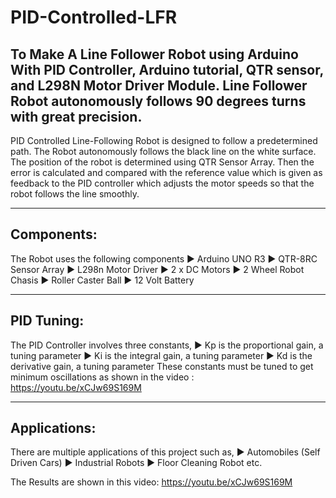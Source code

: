 # PID-Controlled-LFR

To Make A Line Follower Robot using Arduino With PID Controller, Arduino tutorial, QTR sensor, and L298N Motor Driver Module. Line Follower Robot autonomously follows 90 degrees turns with great precision.  
------------------------------------------------------------------------------------------------------------------------------------------------------
PID Controlled Line-Following Robot is designed to follow a predetermined path. The Robot autonomously follows the black line on the white surface. The position of the robot is determined using QTR Sensor Array. Then the error is calculated and compared with the reference value which is given as feedback to the PID controller which adjusts the motor speeds so that the robot follows the line smoothly.  

------------------------------------------------------------------------------------------------------------------------------------------------------
Components:
------------------------------------------------------------------------------------------------------------------------------------------------------
The Robot uses the following components
► Arduino UNO R3
► QTR-8RC Sensor Array
► L298n Motor Driver
► 2 x DC Motors
► 2 Wheel Robot Chasis 
► Roller Caster Ball
► 12 Volt Battery 


------------------------------------------------------------------------------------------------------------------------------------------------------
PID Tuning:
------------------------------------------------------------------------------------------------------------------------------------------------------

 The PID Controller involves three constants,
► Kp is the proportional gain, a tuning parameter
► Ki is the integral gain, a tuning parameter
► Kd is the derivative gain, a tuning parameter
These constants must be tuned to get minimum oscillations as shown in the video : https://youtu.be/xCJw69S169M

------------------------------------------------------------------------------------------------------------------------------------------------------
Applications:
------------------------------------------------------------------------------------------------------------------------------------------------------
There are multiple applications of this project such as,
► Automobiles (Self Driven Cars)
► Industrial Robots
► Floor Cleaning Robot etc.


The Results are shown in this video: https://youtu.be/xCJw69S169M
